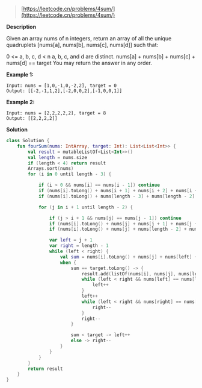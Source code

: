 > [https://leetcode.cn/problems/4sum/](https://leetcode.cn/problems/4sum/)

**Description**

Given an array nums of n integers, return an array of all the unique quadruplets [nums[a], nums[b], nums[c], nums[d]] such that:

0 <= a, b, c, d < n
a, b, c, and d are distinct.
nums[a] + nums[b] + nums[c] + nums[d] == target
You may return the answer in any order.

**Example 1:**
```text
Input: nums = [1,0,-1,0,-2,2], target = 0
Output: [[-2,-1,1,2],[-2,0,0,2],[-1,0,0,1]]
```
**Example 2:**
```text
Input: nums = [2,2,2,2,2], target = 8
Output: [[2,2,2,2]]
```

**Solution**
```kotlin
class Solution {
    fun fourSum(nums: IntArray, target: Int): List<List<Int>> {
        val result = mutableListOf<List<Int>>()
        val length = nums.size
        if (length < 4) return result
        Arrays.sort(nums)
        for (i in 0 until length - 3) {

            if (i > 0 && nums[i] == nums[i - 1]) continue
            if (nums[i].toLong() + nums[i + 1] + nums[i + 2] + nums[i + 3] > target) break
            if (nums[i].toLong() + nums[length - 3] + nums[length - 2] + nums[length - 1] < target) continue

            for (j in i + 1 until length - 2) {

                if (j > i + 1 && nums[j] == nums[j - 1]) continue
                if (nums[i].toLong() + nums[j] + nums[j + 1] + nums[j + 2] > target) break
                if (nums[i].toLong() + nums[j] + nums[length - 2] + nums[length - 1] < target) continue

                var left = j + 1
                var right = length - 1
                while (left < right) {
                    val sum = nums[i].toLong() + nums[j] + nums[left] + nums[right]
                    when {
                        sum == target.toLong() -> {
                            result.add(listOf(nums[i], nums[j], nums[left], nums[right]))
                            while (left < right && nums[left] == nums[left + 1]) {
                                left++
                            }
                            left++
                            while (left < right && nums[right] == nums[right - 1]) {
                                right--
                            }
                            right--
                        }

                        sum < target -> left++
                        else -> right--
                    }
                }
            }
        }
        return result
    }
}
```